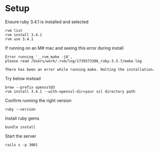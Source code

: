 # Setup

Ensure ruby 3.4.1 is installed and selected
```
rvm list
rvm install 3.4.1
rvm use 3.4.1
```

If running on an M# mac and seeing this error during install
```
Error running '__rvm_make -j8',
please read /Users/work/.rvm/log/1739373386_ruby-3.3.7/make.log

There has been an error while running make. Halting the installation.
``` 

Try below instead

```
brew --prefix openssl@3
rvm install 3.4.1 --with-openssl-dir=your ssl directory path
```


Confirm running the right version
```
ruby --version
```

Install ruby gems
```
bundle install
```

Start the server
```
rails s -p 3001
```
